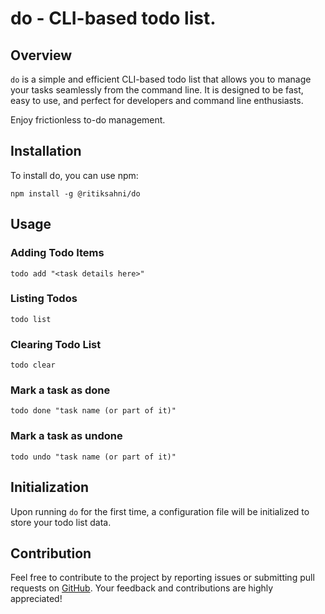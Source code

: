 # do - CLI-based todo list.

## Overview

`do` is a simple and efficient CLI-based todo list that allows you to manage your tasks seamlessly from the command line. It is designed to be fast, easy to use, and perfect for developers and command line enthusiasts.

Enjoy frictionless to-do management.

## Installation

To install do, you can use npm:

```
npm install -g @ritiksahni/do
```

## Usage

### Adding Todo Items

```
todo add "<task details here>"
```

### Listing Todos

```
todo list
```

### Clearing Todo List

```
todo clear
```


### Mark a task as done

```
todo done "task name (or part of it)"
```

### Mark a task as undone

```
todo undo "task name (or part of it)"
```

## Initialization

Upon running `do` for the first time, a configuration file will be initialized to store your todo list data.

## Contribution

Feel free to contribute to the project by reporting issues or submitting pull requests on [GitHub](https://github.com/ritiksahni/do). Your feedback and contributions are highly appreciated!
